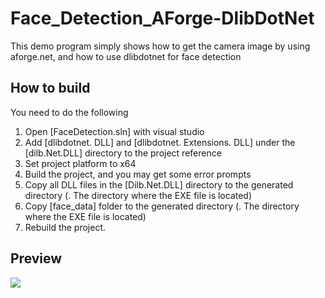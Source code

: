 # Face_Detection_AForge-DlibDotNet
This demo program simply shows how to get the camera image by using aforge.net, and how to use dlibdotnet for face detection

## How to build
You need to do the following</br>
1. Open [FaceDetection.sln] with visual studio
2. Add [dlibdotnet. DLL] and [dlibdotnet. Extensions. DLL] under the [dilb.Net.DLL\] directory to the project reference
3. Set project platform to x64
4. Build the project, and you may get some error prompts
5. Copy all DLL files in the [Dilb.Net.DLL\] directory to the generated directory (. The directory where the EXE file is located)
6. Copy [face_data] folder to the generated directory (. The directory where the EXE file is located)
7. Rebuild the project.

## Preview
<img src=https://raw.githubusercontent.com/RainkLH/Face_Detection_AForge-DlibDotNet/master/Preview.gif/>